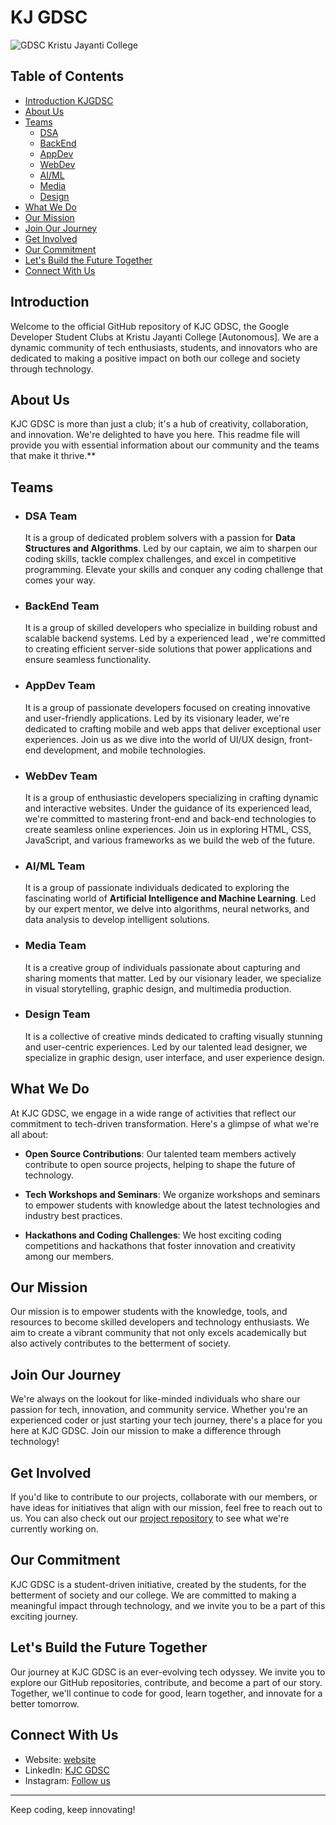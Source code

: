 # KJ GDSC

![GDSC Kristu Jayanti College](https://github.com/KJC-GDSC/KGUB/assets/85097731/5592c432-e39a-4a03-8b0b-6c8d4d4888cc)

## Table of Contents
- [Introduction KJGDSC](##Introduction)
- [About Us](##Aboutus)
- [Teams](#Teams)
    - [DSA](#DSA-Team)
    - [BackEnd](#BackEnd-Team)
    - [AppDev](#AppDev-Team)
    - [WebDev](#WebDev-Team)
    - [AI/ML](#AI/ML-Team)
    - [Media](#Media-Team)
    - [Design](#Design-Team)
- [What We Do](##Whatwedo)
- [Our Mission](##OurMission)
- [Join Our Journey](##JoinOurJourney)
- [Get Involved](##GetInvolved)
- [Our Commitment](##OurCommitment)
- [Let's Build the Future Together](##LetsBuildTheFutureTogether)
- [Connect With Us](##ConnectWithUs)

## Introduction

Welcome to the official GitHub repository of KJC GDSC, the Google Developer Student Clubs at Kristu Jayanti College [Autonomous]. We are a dynamic community of tech enthusiasts, students, and innovators who are dedicated to making a positive impact on both our college and society through technology.

## About Us

KJC GDSC is more than just a club; it's a hub of creativity, collaboration, and innovation. We're delighted to have you here. This readme file will provide you with essential information about our community and the teams that make it thrive.**

## Teams
- ### DSA Team
    It is a group of dedicated problem solvers with a passion for **Data Structures and Algorithms**. Led by our captain, we aim to sharpen our coding skills, tackle complex challenges, and excel in competitive programming. Elevate your skills and conquer any coding challenge that comes your way.

- ### BackEnd Team
    It is a group of skilled developers who specialize in building robust and scalable backend systems. Led by a experienced lead , we're committed to creating efficient server-side solutions that power applications and ensure seamless functionality.

- ### AppDev Team
    It is a group of passionate developers focused on creating innovative and user-friendly applications. Led by its visionary leader, we're dedicated to crafting mobile and web apps that deliver exceptional user experiences. Join us as we dive into the world of UI/UX design, front-end development, and mobile technologies. 

- ### WebDev Team
    It is a group of enthusiastic developers specializing in crafting dynamic and interactive websites. Under the guidance of its experienced lead, we're committed to mastering front-end and back-end technologies to create seamless online experiences. Join us in exploring HTML, CSS, JavaScript, and various frameworks as we build the web of the future.

- ### AI/ML Team
    It is a group of passionate individuals dedicated to exploring the fascinating world of **Artificial Intelligence and Machine Learning**. Led by our expert mentor, we delve into algorithms, neural networks, and data analysis to develop intelligent solutions.

- ### Media Team
    It is a creative group of individuals passionate about capturing and sharing moments that matter. Led by our visionary leader, we specialize in visual storytelling, graphic design, and multimedia production. 

- ### Design Team
    It is a collective of creative minds dedicated to crafting visually stunning and user-centric experiences. Led by our talented lead designer, we specialize in graphic design, user interface, and user experience design.

## What We Do
At KJC GDSC, we engage in a wide range of activities that reflect our commitment to tech-driven transformation. Here's a glimpse of what we're all about:

- **Open Source Contributions**: Our talented team members actively contribute to open source projects, helping to shape the future of technology.

- **Tech Workshops and Seminars**: We organize workshops and seminars to empower students with knowledge about the latest technologies and industry best practices.

- **Hackathons and Coding Challenges**: We host exciting coding competitions and hackathons that foster innovation and creativity among our members.

## Our Mission

Our mission is to empower students with the knowledge, tools, and resources to become skilled developers and technology enthusiasts. We aim to create a vibrant community that not only excels academically but also actively contributes to the betterment of society.

## Join Our Journey
We're always on the lookout for like-minded individuals who share our passion for tech, innovation, and community service. Whether you're an experienced coder or just starting your tech journey, there's a place for you here at KJC GDSC. Join our mission to make a difference through technology!

## Get Involved

If you'd like to contribute to our projects, collaborate with our members, or have ideas for initiatives that align with our mission, feel free to reach out to us. You can also check out our [project repository](https://github.com/KJC-GDSC) to see what we're currently working on.

## Our Commitment

KJC GDSC is a student-driven initiative, created by the students, for the betterment of society and our college. We are committed to making a meaningful impact through technology, and we invite you to be a part of this exciting journey.

## Let's Build the Future Together

Our journey at KJC GDSC is an ever-evolving tech odyssey. We invite you to explore our GitHub repositories, contribute, and become a part of our story. Together, we'll continue to code for good, learn together, and innovate for a better tomorrow.

## Connect With Us

- Website: [website](https://developers.google.com/community/gdsc)
- LinkedIn: [KJC GDSC](https://www.linkedin.com/search/results/all/?keywords=kjgdsc&origin=GLOBAL_SEARCH_HEADER&sid=cIz)
- Instagram: [Follow us](https://www.instagram.com/gdsc.kjc/?igshid=MzRlODBiNWFlZA%3D%3D)

---

Keep coding, keep innovating!
  
